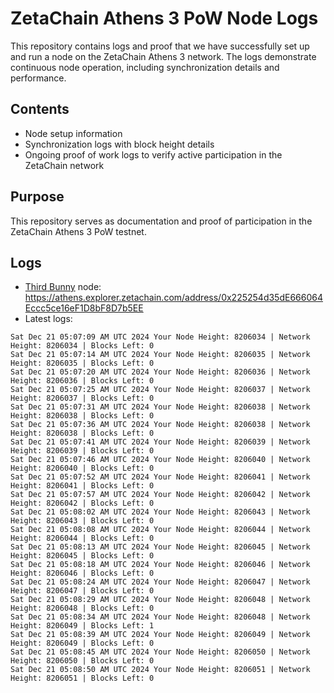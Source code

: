 # ZetaChain Athens 3 PoW Node Logs
This repository contains logs and proof that we have successfully set up and run a node on the ZetaChain Athens 3 network. The logs demonstrate continuous node operation, including synchronization details and performance.

## Contents
- Node setup information
- Synchronization logs with block height details
- Ongoing proof of work logs to verify active participation in the ZetaChain network

## Purpose
This repository serves as documentation and proof of participation in the ZetaChain Athens 3 PoW testnet.

## Logs

- [Third Bunny](https://thirdbunny.xyz/) node: https://athens.explorer.zetachain.com/address/0x225254d35dE666064Eccc5ce16eF1D8bF8D7b5EE
- Latest logs:
```
Sat Dec 21 05:07:09 AM UTC 2024 Your Node Height: 8206034 | Network Height: 8206034 | Blocks Left: 0
Sat Dec 21 05:07:14 AM UTC 2024 Your Node Height: 8206035 | Network Height: 8206035 | Blocks Left: 0
Sat Dec 21 05:07:20 AM UTC 2024 Your Node Height: 8206036 | Network Height: 8206036 | Blocks Left: 0
Sat Dec 21 05:07:25 AM UTC 2024 Your Node Height: 8206037 | Network Height: 8206037 | Blocks Left: 0
Sat Dec 21 05:07:31 AM UTC 2024 Your Node Height: 8206038 | Network Height: 8206038 | Blocks Left: 0
Sat Dec 21 05:07:36 AM UTC 2024 Your Node Height: 8206038 | Network Height: 8206038 | Blocks Left: 0
Sat Dec 21 05:07:41 AM UTC 2024 Your Node Height: 8206039 | Network Height: 8206039 | Blocks Left: 0
Sat Dec 21 05:07:46 AM UTC 2024 Your Node Height: 8206040 | Network Height: 8206040 | Blocks Left: 0
Sat Dec 21 05:07:52 AM UTC 2024 Your Node Height: 8206041 | Network Height: 8206041 | Blocks Left: 0
Sat Dec 21 05:07:57 AM UTC 2024 Your Node Height: 8206042 | Network Height: 8206042 | Blocks Left: 0
Sat Dec 21 05:08:02 AM UTC 2024 Your Node Height: 8206043 | Network Height: 8206043 | Blocks Left: 0
Sat Dec 21 05:08:08 AM UTC 2024 Your Node Height: 8206044 | Network Height: 8206044 | Blocks Left: 0
Sat Dec 21 05:08:13 AM UTC 2024 Your Node Height: 8206045 | Network Height: 8206045 | Blocks Left: 0
Sat Dec 21 05:08:18 AM UTC 2024 Your Node Height: 8206046 | Network Height: 8206046 | Blocks Left: 0
Sat Dec 21 05:08:24 AM UTC 2024 Your Node Height: 8206047 | Network Height: 8206047 | Blocks Left: 0
Sat Dec 21 05:08:29 AM UTC 2024 Your Node Height: 8206048 | Network Height: 8206048 | Blocks Left: 0
Sat Dec 21 05:08:34 AM UTC 2024 Your Node Height: 8206048 | Network Height: 8206049 | Blocks Left: 1
Sat Dec 21 05:08:39 AM UTC 2024 Your Node Height: 8206049 | Network Height: 8206049 | Blocks Left: 0
Sat Dec 21 05:08:45 AM UTC 2024 Your Node Height: 8206050 | Network Height: 8206050 | Blocks Left: 0
Sat Dec 21 05:08:50 AM UTC 2024 Your Node Height: 8206051 | Network Height: 8206051 | Blocks Left: 0
```
